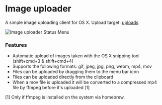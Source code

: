 Image uploader
========
A simple image uploading client for OS X. Upload target:  [uploads](https://github.com/ts95/uploads).

![Image uploader Status Menu](https://i.imgur.com/ZFO7Kww.png)

### Features
* Automatic upload of images taken with the OS X snipping tool (shift+cmd+3 & shift+cmd+4)
* Supports the following formats: gif, jpeg, jpg, png, webm, mp4, mov
* Files can be uploaded by dragging them to the menu bar icon
* Files can be uploaded directly from the clipboard
* When a mov file is uploaded it will be converted to a compressed mp4 file by
  ffmpeg before it's uploaded [1]

[1] Only if ffmpeg is installed on the system via homebrew.
